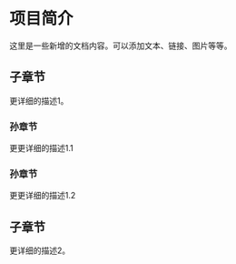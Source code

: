 # 项目简介

这里是一些新增的文档内容。可以添加文本、链接、图片等等。

## 子章节

更详细的描述1。

### 孙章节
更更详细的描述1.1

### 孙章节
更更详细的描述1.2

## 子章节

更详细的描述2。


